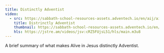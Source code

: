 ```yaml
---
title: Distinctly Adventist
video:
  - src: https://sabbath-school-resources-assets.adventech.io/en/aij/aij-training-videos/assets/en-aij-distrinctly-adventist.mp4
    title: Distrinctly Adventist
    thumbnail: https://sabbath-school-resources-assets.adventech.io/en/aij/aij-training-videos/07-distinctly-adventist/cover.png
    hls: https://jstre.am/videos/jsv:cRZ5FUjsL51/hls/main.m3u8
---
```


A brief summary of what makes Alive in Jesus distinctly Adventist.